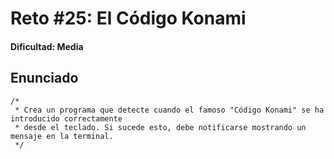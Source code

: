 # Reto #25: El Código Konami

#### Dificultad: Media

## Enunciado

```
/*
 * Crea un programa que detecte cuando el famoso "Código Konami" se ha introducido correctamente
 * desde el teclado. Si sucede esto, debe notificarse mostrando un mensaje en la terminal.
 */
```
